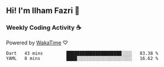 ## Hi! I'm Ilham Fazri 👋

### Weekly Coding Activity ☕
Powered by [WakaTime](https://wakatime.com/) ♡
<!--START_SECTION:waka-->

```text
Dart   43 mins         █████████████████████░░░░   83.38 %
YAML   8 mins          ████░░░░░░░░░░░░░░░░░░░░░   16.62 %
```

<!--END_SECTION:waka-->

